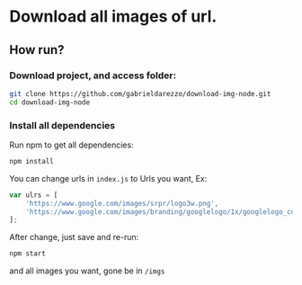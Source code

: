 # Download all images of url.  


## How run?  

### Download project, and access folder:   
```bash  
git clone https://github.com/gabrieldarezzo/download-img-node.git
cd download-img-node
```   



### Install all dependencies   
Run npm to get all dependencies:  
```bash
npm install
```  

You can change urls in `index.js` to Urls you want, Ex:  
```js
var ulrs = [
    'https://www.google.com/images/srpr/logo3w.png',
    'https://www.google.com/images/branding/googlelogo/1x/googlelogo_color_150x54dp.png',
];
```  

After change, just save and re-run:  
```bash
npm start
```  

and all images you want, gone be in `/imgs`
